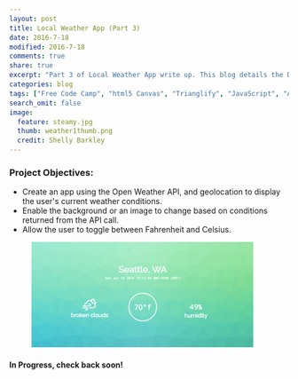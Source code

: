 ```yaml
---
layout: post
title: Local Weather App (Part 3)
date: 2016-7-18
modified: 2016-7-18
comments: true
share: true
excerpt: "Part 3 of Local Weather App write up. This blog details the DOM manipulation and html5 Canvas elements."
categories: blog
tags: ["Free Code Camp", "html5 Canvas", "Trianglify", "JavaScript", "API"]
search_omit: false
image:
  feature: steamy.jpg
  thumb: weather1thumb.png
  credit: Shelly Barkley
---
```

### Project Objectives:
  * Create an app using the Open Weather API, and geolocation to display the user's current weather conditions.
  * Enable the background or an image to change based on conditions returned from the API call.
  * Allow the user to toggle between Fahrenheit and Celsius.

  <figure>
  <a href="http://www.recklessmoxie.com/Weather-App/"><img src="/images/weather2thumb.png">
  </a>
  </figure>

#### In Progress, check back soon!
